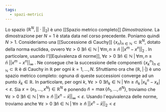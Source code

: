 ```yaml
---
tags:
  - spazi-metrici
---
```

Lo spazio $(\mathbb{R}^{N},||\cdot||_2)$ è uno [[Spazio metrico completo]]
*Dimostrazione.* La dimostrazione per $N = 1$ è stata data nel corso precedente. Poniamo quindi $N > 1$.
Consideriamo una [[Successione di Cauchy]] $\{x_n\}_{n\in\mathbb{N}} \subset \mathbb{R}^N$, dotato della norma euclidea, ovvero
$\forall\varepsilon>0\;\exists\bar{n}\in\mathbb{N}\;|\;\forall m,n\geq\bar{n}\; ||x^{m} - x^{n}||_{2}$ .
In particolare, usando l'[[Equivalenza di norme]],
$\forall\varepsilon>0\;\exists\bar{n}\in\mathbb{N}\;|\;\forall m,n\geq\bar{n}\; ||x^{m} - x^{n}||_{\infty}$ .
Ne consegue che la successione delle componenti $\{x^n_k \}_{n\in\mathbb{N}} \subset \mathbb{R}$ è di Cauchy in $\mathbb{R}$ per ogni $k = 1, . . . , N$.
Sfruttiamo ora che $(\mathbb{R}, |\cdot|)$ è uno spazio metrico completo: ognuna di queste successioni converge ad un punto $\bar{x}_k \in \mathbb{R}$. In particolare, per ogni $k$, $\forall\varepsilon>0\;\exists\hat{n}_k\in\mathbb{N}\; |\; \forall n \geq \hat{n}_k\; |x^n_k − x_k | < \varepsilon$.
Sia $x = (x_1,...,x^N)\in\mathbb{R}^N$ e ponendo $\hat{n}=\max{\{\hat{n}_1,...,\hat{n}^N}\}$, troviamo che $\forall\varepsilon>0\;\exists\hat{n}\in\mathbb{N}\;|\;\forall n \geq \hat{n}\; ||x^n − \bar{x}||_{\infty} < \varepsilon$.
Usando l'equivalenza delle norme, troviamo anche
$\forall\varepsilon>0\;\exists\hat{n}\in\mathbb{N}\;|\;\forall n \geq \hat{n}\; ||x^n − \bar{x}||_{2} < \varepsilon$